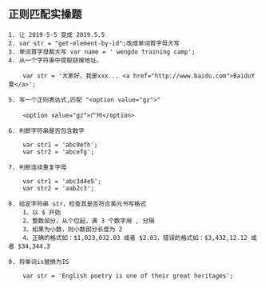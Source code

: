 ## 正则匹配实操题

	1. 让 2019-5-5 变成 2019.5.5
	2. var str = "get-element-by-id";改成单词首字母大写
	3. 单词首字母都大写 var name = ' wengdo training camp';
	4. 从一个字符串中提取链接地址。
		
		var str = '大家好，我是xxx... <a href="http://www.baidu.com">BaiduY夏</a>';

	5. 写一个正则表达式,匹配 "<option value="gz">"
		
		<option value="gz">广州</option>

	6. 判断字符串是否包含数字

		var str1 = 'abc9efh';
		var str2 = 'abcefg';

	7. 判断连续重复字母

		var str1 = 'abc3d4e5';
		var str2 = 'aab2c3';

	8. 给定字符串 str，检查其是否符合美元书写格式
		1、以 $ 开始
		2、整数部分，从个位起，满 3 个数字用 , 分隔
		3、如果为小数，则小数部分长度为 2
		4、正确的格式如：$1,023,032.03 或者 $2.03，错误的格式如：$3,432,12.12 或者 $34,344.3

	9. 将单词is替换为IS

		var str = 'English poetry is one of their great heritages';

